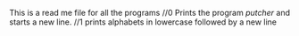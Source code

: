 This is a read me file for all the programs
//0 Prints the program _putcher_ and starts a new line.
//1 prints alphabets in lowercase followed by a new line
